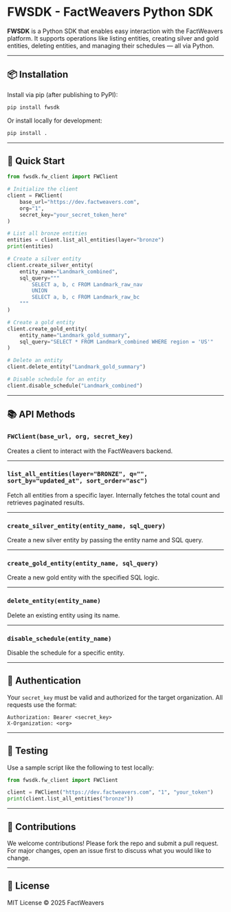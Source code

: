 # FWSDK - FactWeavers Python SDK

**FWSDK** is a Python SDK that enables easy interaction with the FactWeavers platform. It supports operations like listing entities, creating silver and gold entities, deleting entities, and managing their schedules — all via Python.

---

## 📦 Installation

Install via pip (after publishing to PyPI):

```bash
pip install fwsdk
```

Or install locally for development:

```bash
pip install .
```

---

## 🚀 Quick Start

```python
from fwsdk.fw_client import FWClient

# Initialize the client
client = FWClient(
    base_url="https://dev.factweavers.com",
    org="1",
    secret_key="your_secret_token_here"
)

# List all bronze entities
entities = client.list_all_entities(layer="bronze")
print(entities)

# Create a silver entity
client.create_silver_entity(
    entity_name="Landmark_combined",
    sql_query="""
        SELECT a, b, c FROM Landmark_raw_nav
        UNION
        SELECT a, b, c FROM Landmark_raw_bc
    """
)

# Create a gold entity
client.create_gold_entity(
    entity_name="Landmark_gold_summary",
    sql_query="SELECT * FROM Landmark_combined WHERE region = 'US'"
)

# Delete an entity
client.delete_entity("Landmark_gold_summary")

# Disable schedule for an entity
client.disable_schedule("Landmark_combined")
```

---

## 📚 API Methods

### `FWClient(base_url, org, secret_key)`
Creates a client to interact with the FactWeavers backend.

---

### `list_all_entities(layer="BRONZE", q="", sort_by="updated_at", sort_order="asc")`
Fetch all entities from a specific layer. Internally fetches the total count and retrieves paginated results.

---

### `create_silver_entity(entity_name, sql_query)`
Create a new silver entity by passing the entity name and SQL query.

---

### `create_gold_entity(entity_name, sql_query)`
Create a new gold entity with the specified SQL logic.

---

### `delete_entity(entity_name)`
Delete an existing entity using its name.

---

### `disable_schedule(entity_name)`
Disable the schedule for a specific entity.

---

## 🔐 Authentication

Your `secret_key` must be valid and authorized for the target organization. All requests use the format:

```
Authorization: Bearer <secret_key>
X-Organization: <org>
```

---

## 🧪 Testing

Use a sample script like the following to test locally:

```python
from fwsdk.fw_client import FWClient

client = FWClient("https://dev.factweavers.com", "1", "your_token")
print(client.list_all_entities("bronze"))
```

---

## 🤝 Contributions

We welcome contributions! Please fork the repo and submit a pull request. For major changes, open an issue first to discuss what you would like to change.

---

## 📄 License

MIT License © 2025 FactWeavers
